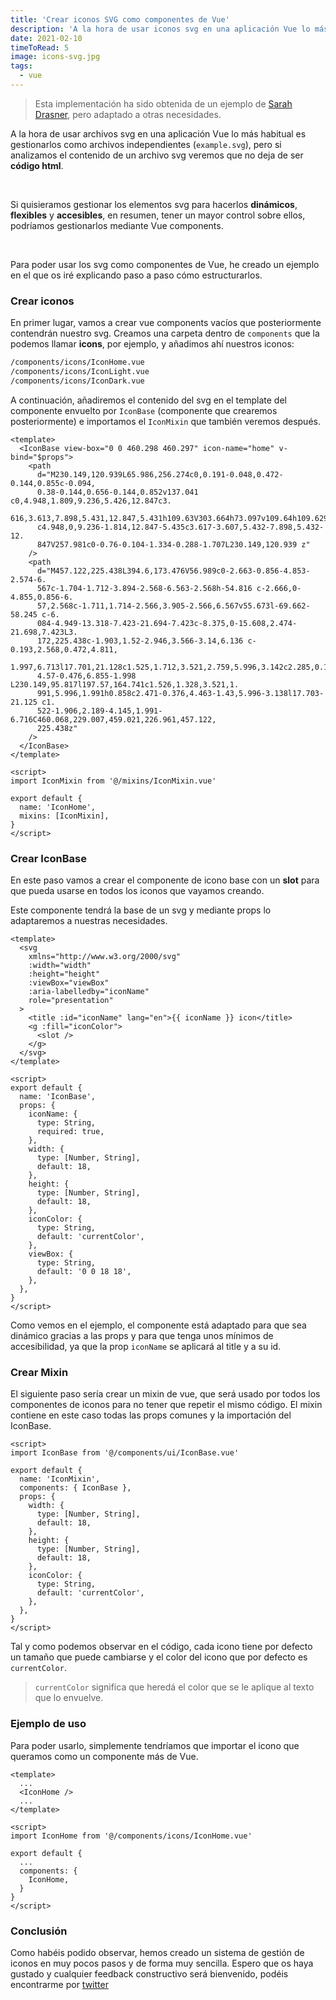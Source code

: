 ```yaml
---
title: 'Crear iconos SVG como componentes de Vue'
description: 'A la hora de usar iconos svg en una aplicación Vue lo más habitual es gestionarlos como archivos independientes, pero si nos paramos a analizar el contenido de un archivo svg no deja de ser tags de html.'
date: 2021-02-10
timeToRead: 5
image: icons-svg.jpg
tags:
  - vue
---
```


> Esta implementación ha sido obtenida de un ejemplo de [Sarah Drasner](https://twitter.com/sarah_edo), pero adaptado a otras necesidades.

A la hora de usar archivos svg en una aplicación Vue lo más habitual es gestionarlos como archivos independientes (`example.svg`), pero si analizamos el contenido de un archivo svg veremos que no deja de ser **código html**.

<br>

Si quisieramos gestionar los elementos svg para hacerlos **dinámicos**, **flexibles** y **accesibles**, en resumen, tener un mayor control sobre ellos, podríamos gestionarlos mediante Vue components.

<br>

Para poder usar los svg como componentes de Vue, he creado un ejemplo en el que os iré explicando paso a paso cómo estructurarlos.

### Crear iconos

En primer lugar, vamos a crear vue components vacíos que posteriormente contendrán nuestro svg. Creamos una carpeta dentro de `components` que la podemos llamar **icons**, por ejemplo, y añadimos ahí nuestros iconos:

```markdown
/components/icons/IconHome.vue
/components/icons/IconLight.vue
/components/icons/IconDark.vue
```

A continuación, añadiremos el contenido del svg en el template del componente envuelto por `IconBase` (componente que crearemos posteriormente) e importamos el `IconMixin` que también veremos después.

```vue
<template>
  <IconBase view-box="0 0 460.298 460.297" icon-name="home" v-bind="$props">
    <path
      d="M230.149,120.939L65.986,256.274c0,0.191-0.048,0.472-0.144,0.855c-0.094,
      0.38-0.144,0.656-0.144,0.852v137.041 c0,4.948,1.809,9.236,5.426,12.847c3.
      616,3.613,7.898,5.431,12.847,5.431h109.63V303.664h73.097v109.64h109.629
      c4.948,0,9.236-1.814,12.847-5.435c3.617-3.607,5.432-7.898,5.432-12.
      847V257.981c0-0.76-0.104-1.334-0.288-1.707L230.149,120.939 z"
    />
    <path
      d="M457.122,225.438L394.6,173.476V56.989c0-2.663-0.856-4.853-2.574-6.
      567c-1.704-1.712-3.894-2.568-6.563-2.568h-54.816 c-2.666,0-4.855,0.856-6.
      57,2.568c-1.711,1.714-2.566,3.905-2.566,6.567v55.673l-69.662-58.245 c-6.
      084-4.949-13.318-7.423-21.694-7.423c-8.375,0-15.608,2.474-21.698,7.423L3.
      172,225.438c-1.903,1.52-2.946,3.566-3.14,6.136 c-0.193,2.568,0.472,4.811,
      1.997,6.713l17.701,21.128c1.525,1.712,3.521,2.759,5.996,3.142c2.285,0.192,
      4.57-0.476,6.855-1.998 L230.149,95.817l197.57,164.741c1.526,1.328,3.521,1.
      991,5.996,1.991h0.858c2.471-0.376,4.463-1.43,5.996-3.138l17.703-21.125 c1.
      522-1.906,2.189-4.145,1.991-6.716C460.068,229.007,459.021,226.961,457.122,
      225.438z"
    />
  </IconBase>
</template>

<script>
import IconMixin from '@/mixins/IconMixin.vue'

export default {
  name: 'IconHome',
  mixins: [IconMixin],
}
</script>
```

### Crear IconBase

En este paso vamos a crear el componente de icono base con un **slot** para que pueda usarse en todos los iconos que vayamos creando.

Este componente tendrá la base de un svg y mediante props lo adaptaremos a nuestras necesidades.

```vue
<template>
  <svg
    xmlns="http://www.w3.org/2000/svg"
    :width="width"
    :height="height"
    :viewBox="viewBox"
    :aria-labelledby="iconName"
    role="presentation"
  >
    <title :id="iconName" lang="en">{{ iconName }} icon</title>
    <g :fill="iconColor">
      <slot />
    </g>
  </svg>
</template>

<script>
export default {
  name: 'IconBase',
  props: {
    iconName: {
      type: String,
      required: true,
    },
    width: {
      type: [Number, String],
      default: 18,
    },
    height: {
      type: [Number, String],
      default: 18,
    },
    iconColor: {
      type: String,
      default: 'currentColor',
    },
    viewBox: {
      type: String,
      default: '0 0 18 18',
    },
  },
}
</script>
```

Como vemos en el ejemplo, el componente está adaptado para que sea dinámico gracias a las props y para que tenga unos mínimos de accesibilidad, ya que la prop `iconName` se aplicará al title y a su id.

### Crear Mixin

El siguiente paso sería crear un mixin de vue, que será usado por todos los componentes de iconos para no tener que repetir el mismo código. El mixin contiene en este caso todas las props comunes y la importación del IconBase.

```vue
<script>
import IconBase from '@/components/ui/IconBase.vue'

export default {
  name: 'IconMixin',
  components: { IconBase },
  props: {
    width: {
      type: [Number, String],
      default: 18,
    },
    height: {
      type: [Number, String],
      default: 18,
    },
    iconColor: {
      type: String,
      default: 'currentColor',
    },
  },
}
</script>
```

Tal y como podemos observar en el código, cada icono tiene por defecto un tamaño que puede cambiarse y el color del icono que por defecto es `currentColor`.

> `currentColor` significa que heredá el color que se le aplique al texto que lo envuelve.

### Ejemplo de uso

Para poder usarlo, simplemente tendríamos que importar el icono que queramos como un componente más de Vue.

```vue
<template>
  ...
  <IconHome />
  ...
</template>

<script>
import IconHome from '@/components/icons/IconHome.vue'

export default {
  ...
  components: {
    IconHome,
  }
}
</script>
```

### Conclusión

Como habéis podido observar, hemos creado un sistema de gestión de iconos en muy pocos pasos y de forma muy sencilla. Espero que os haya gustado y cualquier feedback constructivo será bienvenido, podéis encontrarme por [twitter](https://twitter.com/pablosirera)
